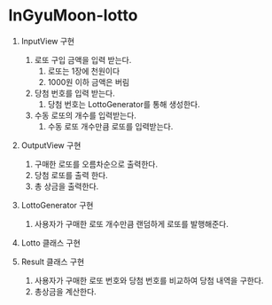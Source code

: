# InGyuMoon-lotto
1. InputView 구현
   1. 로또 구입 금액을 입력 받는다.
      1. 로또는 1장에 천원이다
      2. 1000원 이하 금액은 버림
   2. 당첨 번호를 입력 받는다.
      1. 당첨 번호는 LottoGenerator를 통해 생성한다.
   3. 수동 로또의 개수를 입력받는다.
      1. 수동 로또 개수만큼 로또를 입력받는다.
      
2. OutputView 구현
   1. 구매한 로또를 오름차순으로 출력한다.
   2. 당첨 로또를 출력 한다.
   3. 총 상금을 출력한다.

3. LottoGenerator 구현
   1. 사용자가 구매한 로또 개수만큼 랜덤하게 로또를 발행해준다. 

4. Lotto 클래스 구현

5. Result 클래스 구현
   1. 사용자가 구매한 로또 번호와 당첨 번호를 비교하여 당첨 내역을 구한다.
   2. 총상금을 계산한다.

